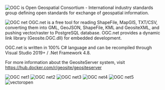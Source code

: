 ![OGC](https://user-images.githubusercontent.com/18747589/133953815-4e82a879-689c-4e31-9c26-ed66e2884d58.png) is Open Geospatial Consortium - International industry standards group defining open standards for exchange of geospatial information.

![OGC net](https://user-images.githubusercontent.com/18747589/134123013-a20ca63e-2bc1-437d-84f7-93f63390eaff.png)
OGC.net is a free tool for reading ShapeFile, MapGIS, TXT/CSV,  converting them into GML, GeoJSON, ShapeFile, KML and GeositeXML, and pushing vector/raster to PostgreSQL database.
OGC.net provides a dynamic link library (Geosite.OGC.dll) for embedded development.

OGC.net is written in 100% C# language and can be recompiled through Visual Studio 2019+ / .Net Framework 4.8.

For more information about the GeositeServer system, visit https://hub.docker.com/r/geosite/geositeserver

![OGC net1](https://user-images.githubusercontent.com/18747589/133953861-0327f5bf-fa73-49c5-8587-72914c5b6533.jpg)
![OGC net2](https://user-images.githubusercontent.com/18747589/133953863-97a0186d-41c7-4fb4-91c3-cf0e9804dc92.jpg)
![OGC net3](https://user-images.githubusercontent.com/18747589/133953864-e796053c-880e-44c3-a121-5ffd14f572e9.png)
![OGC net4](https://user-images.githubusercontent.com/18747589/133953865-7832b9e2-adae-49e9-aa66-ea5a3bd66e4d.png)
![OGC net5](https://user-images.githubusercontent.com/18747589/133953867-b58033d1-e8db-481f-b42c-e98dd0d55035.png)
![vectoropen](https://user-images.githubusercontent.com/18747589/135033496-bdeb09e5-5094-4dc7-a7c8-0f22548f8c16.png)

